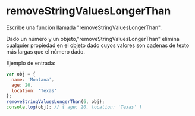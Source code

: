 # removeStringValuesLongerThan

Escribe una función llamada "removeStringValuesLongerThan".

Dado un número y un objeto,"removeStringValuesLongerThan" elimina cualquier
propiedad en el objeto dado cuyos valores son cadenas de texto más largas que el
número dado.

Ejemplo de entrada:

```js
var obj = {
  name: 'Montana',
  age: 20,
  location: 'Texas'
};
removeStringValuesLongerThan(6, obj);
console.log(obj); // { age: 20, location: 'Texas' }
```
